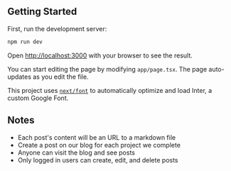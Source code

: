 ## Getting Started

First, run the development server:

```bash
npm run dev
```

Open [http://localhost:3000](http://localhost:3000) with your browser to see the result.

You can start editing the page by modifying `app/page.tsx`. The page auto-updates as you edit the file.

This project uses [`next/font`](https://nextjs.org/docs/basic-features/font-optimization) to automatically optimize and load Inter, a custom Google Font.

## Notes

- Each post's content will be an URL to a markdown file
- Create a post on our blog for each project we complete
- Anyone can visit the blog and see posts
- Only logged in users can create, edit, and delete posts
